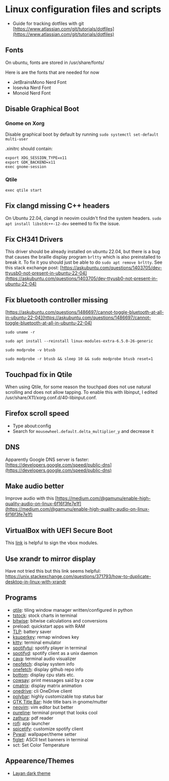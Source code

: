 # Linux configuration files and scripts

- Guide for tracking dotfiles with git [https://www.atlassian.com/git/tutorials/dotfiles](https://www.atlassian.com/git/tutorials/dotfiles)

## Fonts
On ubuntu, fonts are stored in /usr/share/fonts/ 

Here is are the fonts that are needed for now
- JetBrainsMono Nerd Font
- Iosevka Nerd Font
- Monoid Nerd Font

## Disable Graphical Boot

### Gnome on Xorg

Disable graphical boot by default by running 
`sudo systemctl set-default multi-user`

.xinitrc should contain:
```
export XDG_SESSION_TYPE=x11
export GDK_BACKEND=x11
exec gnome-session
```

### Qtile
`exec qtile start`

## Fix clangd missing C++ headers
On Ubuntu 22.04, clangd in neovim couldn't find the system headers.
`sudo apt install libstdc++-12-dev` seemed to fix the issue.

## Fix CH341 Drivers
This driver should be already installed on ubuntu 22.04, but there is a bug
that causes the braille display program `brltty` which is also preinstalled
to break it. To fix it you should just be able to do `sudo apt remove brltty`.
See this stack exchange post: [https://askubuntu.com/questions/1403705/dev-ttyusb0-not-present-in-ubuntu-22-04](https://askubuntu.com/questions/1403705/dev-ttyusb0-not-present-in-ubuntu-22-04)

## Fix bluetooth controller missing
[https://askubuntu.com/questions/1486697/cannot-toggle-bluetooth-at-all-in-ubuntu-22-04](https://askubuntu.com/questions/1486697/cannot-toggle-bluetooth-at-all-in-ubuntu-22-04)

`sudo uname -r`

`sudo apt install --reinstall linux-modules-extra-6.5.0-26-generic`

`sudo modprobe -v btusb`

`sudo modprobe -r btusb && sleep 10 && sudo modprobe btusb reset=1`


## Touchpad fix in Qtile
When using Qtile, for some reason the touchpad does not use natural 
scrolling and does not allow tapping. To enable this with libinput, 
I edited /usr/share/X11/xorg.conf.d/40-libinput.conf.

## Firefox scroll speed
- Type about:config
- Search for `mousewheel.default.delta_multiplier_y` and decrease it

## DNS
Apparently Google DNS server is faster: [https://developers.google.com/speed/public-dns](https://developers.google.com/speed/public-dns)

## Make audio better
Improve audio with this [https://medium.com/@gamunu/enable-high-quality-audio-on-linux-6f16f3fe7e1f](https://medium.com/@gamunu/enable-high-quality-audio-on-linux-6f16f3fe7e1f)

## VirtualBox with UEFI Secure Boot
This [link](https://stackoverflow.com/questions/61248315/sign-virtual-box-modules-vboxdrv-vboxnetflt-vboxnetadp-vboxpci-centos-8) is helpful to sign the vbox modules.

## Use xrandr to mirror display
Have not tried this but this link seems helpful: https://unix.stackexchange.com/questions/371793/how-to-duplicate-desktop-in-linux-with-xrandr

## Programs

- [qtile](http://www.qtile.org/): tiling window manager written/configured in python
- [tstock](https://github.com/Gbox4/tstock): stock charts in terminal
- [bitwise](https://github.com/mellowcandle/bitwise): bitwise calculations and conversions
- preload: quickstart apps with RAM
- [TLP](https://linrunner.de/tlp/installation/ubuntu.html): battery saver
- [ksuperkey](https://github.com/hanschen/ksuperkey): remap windows key
- [kitty](https://github.com/kovidgoyal/kitty): terminal emulator
- [spotifytui](https://github.com/Rigellute/spotify-tui): spotify player in terminal
- [spotifyd](https://github.com/Spotifyd/spotifyd): spotify client as a unix daemon
- [cava](https://github.com/karlstav/cava): terminal audio visualizer
- [neofetch](https://github.com/dylanaraps/neofetch): display system info
- [onefetch](https://github.com/o2sh/onefetch): display github repo info
- [bottom](https://github.com/ClementTsang/bottom): display cpu stats etc.
- [cowsay](https://github.com/piuccio/cowsay): print messages said by a cow
- [cmatrix](https://github.com/abishekvashok/cmatrix): display matrix animation
- [onedrive](https://github.com/abraunegg/onedrive): cli OneDrive client
- [polybar](https://github.com/polybar/polybar): highly customizable top status bar
- [GTK Title Bar](https://extensions.gnome.org/extension/1732/gtk-title-bar/): hide title bars in gnome/mutter
- [neovim](https://github.com/neovim/neovim): vim editor but better
- [pureline](https://github.com/chris-marsh/pureline): terminal prompt that looks cool
- [zathura](https://pwmt.org/projects/zathura/): pdf reader
- [rofi](https://github.com/davatorium/rofi): app launcher
- [spicetify](https://github.com/spicetify/spicetify-cli): customize spotify client
- [Pywal](https://github.com/dylanaraps/pywal): wallpaper/theme setter
- [figlet](https://github.com/cmatsuoka/figlet): ASCII text banners in terminal
- sct: Set Color Temperature

## Appearence/Themes
- [Layan dark theme](https://www.gnome-look.org/p/1309214/)
